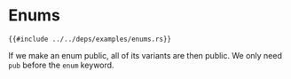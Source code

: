 # Enums

```rust,editable
{{#include ../../deps/examples/enums.rs}}
```

If we make an enum public, all of its variants are then public. We only need `pub` before the `enum` keyword.
